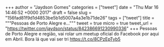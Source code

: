 
+++
author = "Jaydson Gomes"
categories = ["tweet"]
date = "Thu Mar 16 14:46:52 +0000 2017"
draft = false
slug = "156fad81f9d1d4853be5b1d5007a4a3e1b71de26"
tags = ["tweet"]
title = """Pessoas de Porto Alegre e..."""
tweet = true
micro = true
tweet_url = "https://twitter.com/jaydson/status/842386691230990336"
+++
Pessoas de Porto Alegre e região, vai rolar um meetup oficial do Facebook por aqui em Abril. Bora lá que vai ser tri https://t.co/8CPzEpTyb5
